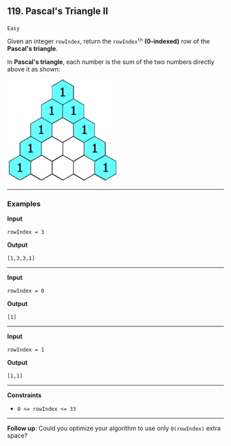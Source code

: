 ## 119. Pascal's Triangle II

`Easy`

Given an integer `rowIndex`, return the <code>rowIndex<sup>th</sup></code> **(0-indexed)** row of the **Pascal's triangle**.

In **Pascal's triangle**, each number is the sum of the two numbers directly above it as shown:

![](PascalTriangleAnimated2.gif)

---

### Examples

**Input**
```
rowIndex = 3
```

**Output**
```
[1,3,3,1]
```

---

**Input**
```
rowIndex = 0
```

**Output**
```
[1]
```

---

**Input**
```
rowIndex = 1
```

**Output**
```
[1,1]
```

---

**Constraints**
* `0 <= rowIndex <= 33`

---

**Follow up**: Could you optimize your algorithm to use only `O(rowIndex)` extra space?